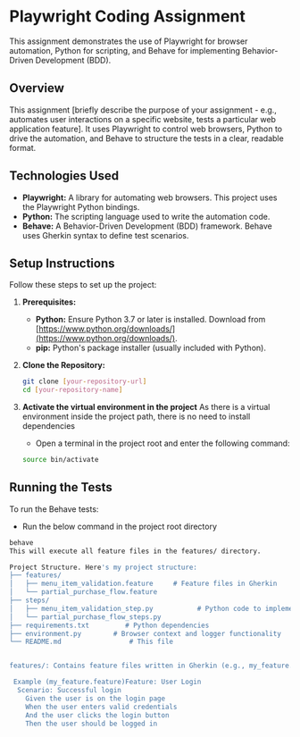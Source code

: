 # Playwright Coding Assignment

This assignment demonstrates the use of Playwright for browser automation, Python for scripting, and Behave for implementing Behavior-Driven Development (BDD).

## Overview

This assignment [briefly describe the purpose of your assignment - e.g., automates user interactions on a specific website, tests a particular web application feature].  It uses Playwright to control web browsers, Python to drive the automation, and Behave to structure the tests in a clear, readable format.

## Technologies Used

* **Playwright:** A library for automating web browsers.  This project uses the Playwright Python bindings.
* **Python:** The scripting language used to write the automation code.
* **Behave:** A Behavior-Driven Development (BDD) framework.  Behave uses Gherkin syntax to define test scenarios.

## Setup Instructions

Follow these steps to set up the project:

1.  **Prerequisites:**

    * **Python:** Ensure Python 3.7 or later is installed.  Download from [https://www.python.org/downloads/](https://www.python.org/downloads/).
    * **pip:** Python's package installer (usually included with Python).

2.  **Clone the Repository:**

    ```bash
    git clone [your-repository-url]
    cd [your-repository-name]
    ```

3.  **Activate the virtual environment in the project**
    As there is a virtual environment inside the project path, there is no need to install dependencies

    * Open a terminal in the project root and enter the following command:
    ```bash
    source bin/activate
    ```



## Running the Tests

To run the Behave tests:

* Run the below command in the project root directory
  
```bash
behave
This will execute all feature files in the features/ directory.

Project Structure. Here's my project structure:
├── features/
│   ├── menu_item_validation.feature     # Feature files in Gherkin
│   └── partial_purchase_flow.feature
├── steps/
│   ├── menu_item_validation_step.py           # Python code to implement Gherkin steps
│   └── partial_purchase_flow_steps.py
├── requirements.txt         # Python dependencies
├── environment.py        # Browser context and logger functionality
└── README.md                 # This file


features/: Contains feature files written in Gherkin (e.g., my_feature.feature).  These describe the behavior of the system.steps/: Contains Python files (e.g., steps.py) that define the actions to take for each Gherkin step.pages/

 Example (my_feature.feature)Feature: User Login
  Scenario: Successful login
    Given the user is on the login page
    When the user enters valid credentials
    And the user clicks the login button
    Then the user should be logged in

